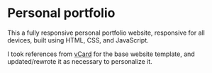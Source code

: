 # Personal portfolio
This a fully responsive personal portfolio website, responsive for all devices, built using HTML, CSS, and JavaScript.

I took references from [vCard](https://github.com/codewithsadee/vcard-personal-portfolio/) for the base website template, and updated/rewrote it as necessary to personalize it.
